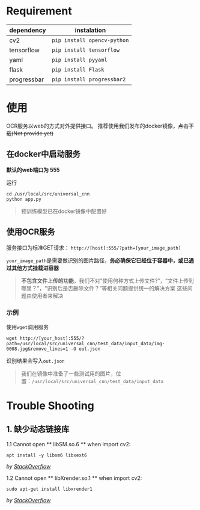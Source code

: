 
# Requirement
| dependency | instalation |
| --- | --- |
| cv2 | `pip install opencv-python` |
| tensorflow | `pip install tensorflow` |
| yaml | `pip install pyyaml` |
| flask | `pip install Flask` |
| progressbar | `pip install progressbar2` |

# 使用
OCR服务以web的方式对外提供接口。 推荐使用我们发布的docker镜像，~~点击下载(Not provide yet)~~

## 在docker中启动服务
**默认的web端口为 555**

运行
``` shell
cd /usr/local/src/universal_cnn
python app.py
```

> 预训练模型已在docker镜像中配置好

## 使用OCR服务
服务接口为标准GET请求：
`http://[host]:555/?path=[your_image_path]`

`your_image_path`是需要做识别的图片路径，**务必确保它已经位于容器中，或已通过其他方式挂载进容器**

> **不包含文件上传的功能**，我们不对“使用何种方式上传文件?”，“文件上传到哪里？”，“识别后是否删除文件？”等相关问题提供统一的解决方案
> 这些问题由使用者来解决

### 示例
使用`wget`调用服务
``` shell
wget http://[your_host]:555/?path=/usr/local/src/universal_cnn/test_data/input_data/img-0008.jpg&remove_lines=1 -O out.json
```
识别结果会写入`out.json`

> 我们在镜像中准备了一些测试用的图片，位置：`/usr/local/src/universal_cnn/test_data/input_data`
# Trouble Shooting
## 1. 缺少动态链接库
1.1 Cannot open ** libSM.so.6 ** when import cv2:

``` shell
apt install -y libsm6 libxext6
```

*by [StackOverflow](https://stackoverflow.com/search?q=import+cv2+libXrender.so.1+)*

1.2 Cannot open ** libXrender.so.1 ** when import cv2:

``` shell
sudo apt-get install libxrender1
```
*by [StackOverflow](https://stackoverflow.com/questions/47113029/importerror-libsm-so-6-cannot-open-shared-object-file-no-such-file-or-directo)*
